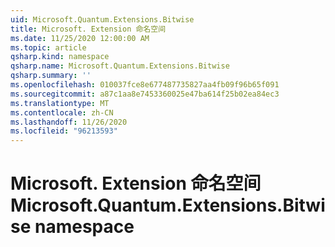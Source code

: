 ```yaml
---
uid: Microsoft.Quantum.Extensions.Bitwise
title: Microsoft. Extension 命名空间
ms.date: 11/25/2020 12:00:00 AM
ms.topic: article
qsharp.kind: namespace
qsharp.name: Microsoft.Quantum.Extensions.Bitwise
qsharp.summary: ''
ms.openlocfilehash: 010037fce8e677487735827aa4fb09f96b65f091
ms.sourcegitcommit: a87c1aa8e7453360025e47ba614f25b02ea84ec3
ms.translationtype: MT
ms.contentlocale: zh-CN
ms.lasthandoff: 11/26/2020
ms.locfileid: "96213593"
---
```

# <a name="microsoftquantumextensionsbitwise-namespace"></a><span data-ttu-id="f5a88-102">Microsoft. Extension 命名空间</span><span class="sxs-lookup"><span data-stu-id="f5a88-102">Microsoft.Quantum.Extensions.Bitwise namespace</span></span>



